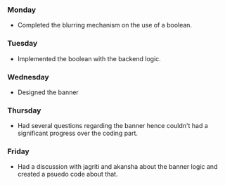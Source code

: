 ### Monday
- Completed the blurring mechanism on the use of a boolean.
### Tuesday
- Implemented the boolean with the backend logic.
### Wednesday
- Designed the banner
### Thursday
- Had several questions regarding the banner hence couldn't had a significant progress over the coding part.
### Friday
- Had a discussion with jagriti and akansha about the banner logic and created a psuedo code about that.